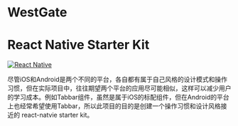 # WestGate
React Native Starter Kit
===
[![React Native](https://img.shields.io/badge/react%20native-0.33-brightgreen.svg)](https://github.com/facebook/react-native)

尽管iOS和Android是两个不同的平台，各自都有属于自己风格的设计模式和操作习惯，但在实际项目中，往往期望两个平台的应用尽可能相似，这样可以减少用户的学习成本。例如Tabbar组件，虽然是属于iOS的标配组件，但在Android的平台上也经常希望使用Tabbar，所以此项目的目的是创建一个操作习惯和设计风格接近的 react-natvie starter kit。

